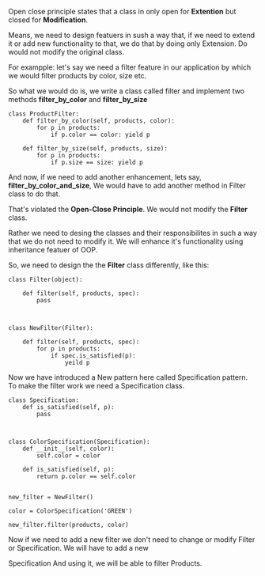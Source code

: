 Open close principle states that a class in only open for **Extention** but closed for **Modification**.

Means, we need to design featuers in sush a way that, if we need to extend it or add new functionality to that, we do that by doing only Extension. Do would not modify the original class.


For exampple: let's say we need a filter feature in our application by which we would filter products by color, size etc.

So what we would do is, we write a class called filter and implement two methods **filter_by_color** and **filter_by_size**

```
class ProductFilter:
    def filter_by_color(self, products, color):
        for p in products:
            if p.color == color: yield p

    def filter_by_size(self, products, size):
        for p in products:
            if p.size == size: yield p
```

And now, if we need to add another enhancement, lets say, **filter_by_color_and_size**, We would have to add another method in Filter class to do that.


That's violated the **Open-Close Principle**. We would not modify the **Filter** class.

Rather we need to desing the classes and their responsibilites in such a way that we do not need to modify it. We will enhance it's functionality using inheritance featuer of OOP.


So, we need to design the the **Filter** class differently, like this:


```
class Filter(object):

    def filter(self, products, spec):
        pass



class NewFilter(Filter):

    def filter(self, products, spec):
        for p in products:
            if spec.is_satisfied(p):
                yeild p

```


Now we have introduced a New pattern here called Specification pattern. To make the filter work we need a Specification class.


```
class Specification:
    def is_satisfied(self, p):
        pass



class ColorSpecification(Specification):
    def __init__(self, color):
        self.color = color

    def is_satisfied(self, p):
        return p.color == self.color


new_filter = NewFilter()

color = ColorSpecification('GREEN')

new_filter.filter(products, color)

```


Now if we need to add a new filter we don't need to change or modify Filter or Specification. We will have to add a new 

Specification And using it, we will be able to filter Products.





